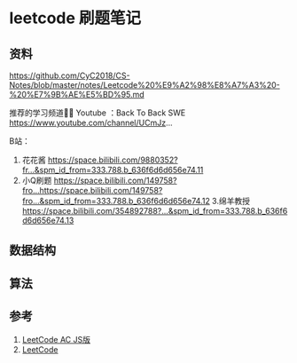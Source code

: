 # leetcode 刷题笔记
## 资料
https://github.com/CyC2018/CS-Notes/blob/master/notes/Leetcode%20%E9%A2%98%E8%A7%A3%20-%20%E7%9B%AE%E5%BD%95.md

推荐的学习频道👍🏻
Youtube ：Back To Back SWE
https://www.youtube.com/channel/UCmJz...

B站：
1. 花花酱
https://space.bilibili.com/9880352?fr...&spm_id_from=333.788.b_636f6d6d656e74.11
2. 小Q刷题
https://space.bilibili.com/149758?fro...https://space.bilibili.com/149758?fro...&spm_id_from=333.788.b_636f6d6d656e74.12
3.绵羊教授
https://space.bilibili.com/354892788?...&spm_id_from=333.788.b_636f6d6d656e74.13
## 数据结构

## 算法

## 参考
1. [LeetCode AC JS版](https://github.com/violetjack/LeetCodeACByJS)
2. [LeetCode](https://github.com/azl397985856/leetcode)